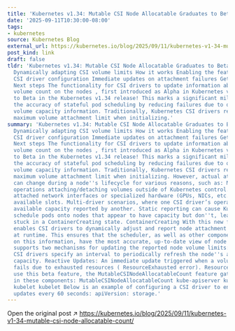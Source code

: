 ```yaml
---
title: 'Kubernetes v1.34: Mutable CSI Node Allocatable Graduates to Beta'
date: '2025-09-11T10:30:00-08:00'
tags:
- kubernetes
source: Kubernetes Blog
external_url: https://kubernetes.io/blog/2025/09/11/kubernetes-v1-34-mutable-csi-node-allocatable-count/
post_kind: link
draft: false
tldr: 'Kubernetes v1.34: Mutable CSI Node Allocatable Graduates to Beta Background
  Dynamically adapting CSI volume limits How it works Enabling the feature Example
  CSI driver configuration Immediate updates on attachment failures Getting started
  Next steps The functionality for CSI drivers to update information about attachable
  volume count on the nodes , first introduced as Alpha in Kubernetes v1.33, has graduated
  to Beta in the Kubernetes v1.34 release! This marks a significant milestone in enhancing
  the accuracy of stateful pod scheduling by reducing failures due to outdated attachable
  volume capacity information. Traditionally, Kubernetes CSI drivers report a static
  maximum volume attachment limit when initializing.'
summary: 'Kubernetes v1.34: Mutable CSI Node Allocatable Graduates to Beta Background
  Dynamically adapting CSI volume limits How it works Enabling the feature Example
  CSI driver configuration Immediate updates on attachment failures Getting started
  Next steps The functionality for CSI drivers to update information about attachable
  volume count on the nodes , first introduced as Alpha in Kubernetes v1.33, has graduated
  to Beta in the Kubernetes v1.34 release! This marks a significant milestone in enhancing
  the accuracy of stateful pod scheduling by reducing failures due to outdated attachable
  volume capacity information. Traditionally, Kubernetes CSI drivers report a static
  maximum volume attachment limit when initializing. However, actual attachment capacities
  can change during a node''s lifecycle for various reasons, such as: Manual or external
  operations attaching/detaching volumes outside of Kubernetes control. Dynamically
  attached network interfaces or specialized hardware (GPUs, NICs, etc. ) consuming
  available slots. Multi-driver scenarios, where one CSI driver’s operations affect
  available capacity reported by another. Static reporting can cause Kubernetes to
  schedule pods onto nodes that appear to have capacity but don''t, leading to pods
  stuck in a ContainerCreating state. ContainerCreating With this new feature, Kubernetes
  enables CSI drivers to dynamically adjust and report node attachment capacities
  at runtime. This ensures that the scheduler, as well as other components relying
  on this information, have the most accurate, up-to-date view of node capacity. Kubernetes
  supports two mechanisms for updating the reported node volume limits: Periodic Updates:
  CSI drivers specify an interval to periodically refresh the node''s allocatable
  capacity. Reactive Updates: An immediate update triggered when a volume attachment
  fails due to exhausted resources ( ResourceExhausted error). ResourceExhausted To
  use this beta feature, the MutableCSINodeAllocatableCount feature gate must be enabled
  in these components: MutableCSINodeAllocatableCount kube-apiserver kube-apiserver
  kubelet kubelet Below is an example of configuring a CSI driver to enable periodic
  updates every 60 seconds: apiVersion: storage.'
---
```

Open the original post ↗ https://kubernetes.io/blog/2025/09/11/kubernetes-v1-34-mutable-csi-node-allocatable-count/
